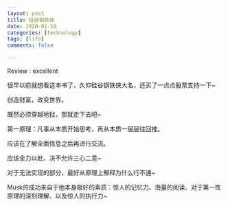```yaml
---
layout: post
title: 硅谷钢铁侠
date: 2020-01-19
categories: [technology]
tags: [life]
comments: false

---
```


Review :  excellent

很早以前就想看这本书了，久仰硅谷钢铁侠大名，还买了一点点股票支持一下~ 



创造财富，改变世界。



既然必须穿越地狱，那就走下去吧~ 



第一原理：凡事从本质开始思考，再从本质一层层往回推。



应该在了解全面信息之后再进行交流。



应该全力以赴、决不允许三心二意~ 



对于无法实现的部分，最好从原理上解释为什么行不通~



Musk的成功来自于他本身极好的素质：惊人的记忆力、海量的阅读、对于第一性原理的深刻理解、以及惊人的执行力~